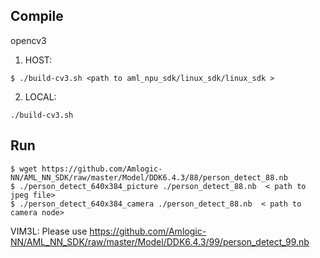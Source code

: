 ## Compile

opencv3

1. HOST:

```shell
$ ./build-cv3.sh <path to aml_npu_sdk/linux_sdk/linux_sdk >
```

2. LOCAL:

```shell
./build-cv3.sh
```

## Run

```shell
$ wget https://github.com/Amlogic-NN/AML_NN_SDK/raw/master/Model/DDK6.4.3/88/person_detect_88.nb
$ ./person_detect_640x384_picture ./person_detect_88.nb  < path to jpeg file>
$ ./person_detect_640x384_camera ./person_detect_88.nb  < path to camera node>
```

VIM3L: Please use https://github.com/Amlogic-NN/AML_NN_SDK/raw/master/Model/DDK6.4.3/99/person_detect_99.nb 
